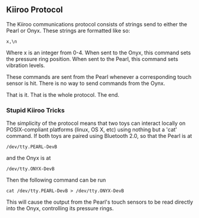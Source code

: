 ## Kiiroo Protocol

The Kiiroo communications protocol consists of strings send to either
the Pearl or Onyx. These strings are formatted like so:

```
x,\n
```

Where x is an integer from 0-4. When sent to the Onyx, this command
sets the pressure ring position. When sent to the Pearl, this command
sets vibration levels. 

These commands are sent from the Pearl whenever a corresponding touch
sensor is hit. There is no way to send commands from the Oynx.

That is it. That is the whole protocol. The end.

### Stupid Kiiroo Tricks

The simplicity of the protocol means that two toys can interact
locally on POSIX-compliant platforms (linux, OS X, etc) using nothing
but a 'cat' command. If both toys are paired using Bluetooth 2.0, so
that the Pearl is at

```
/dev/tty.PEARL-DevB 
```

and the Onyx is at

```
/dev/tty.ONYX-DevB
```

Then the following command can be run

```
cat /dev/tty.PEARL-DevB > /dev/tty.ONYX-DevB
```

This will cause the output from the Pearl's touch sensors to be read
directly into the Onyx, controlling its pressure rings.

